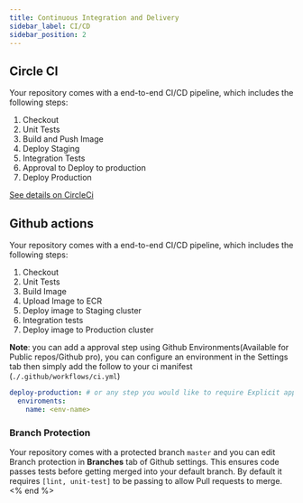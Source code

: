```yaml
---
title: Continuous Integration and Delivery
sidebar_label: CI/CD
sidebar_position: 2
---
```


## Circle CI
Your repository comes with a end-to-end CI/CD pipeline, which includes the following steps:
1. Checkout
2. Unit Tests
3. Build and Push Image
4. Deploy Staging
5. Integration Tests
6. Approval to Deploy to production
7. Deploy Production


[See details on CircleCi][circleci-details]

## Github actions
Your repository comes with a end-to-end CI/CD pipeline, which includes the following steps:
1. Checkout
2. Unit Tests
3. Build Image
4. Upload Image to ECR
4. Deploy image to Staging cluster
5. Integration tests
6. Deploy image to Production cluster

**Note**: you can add a approval step using Github Environments(Available for Public repos/Github pro), you can configure an environment in the Settings tab then simply add the follow to your ci manifest (`./.github/workflows/ci.yml`)
```yml
deploy-production: # or any step you would like to require Explicit approval
  enviroments:
    name: <env-name>
```
### Branch Protection
Your repository comes with a protected branch `master` and you can edit Branch protection in **Branches** tab of Github settings. This ensures code passes tests before getting merged into your default branch.
By default it requires `[lint, unit-test]` to be passing to allow Pull requests to merge.
<% end %>

[circleci-details]: https://github.com/commitdev/zero-backend-node/tree/main/templates/.circleci/README.md
[github-actions]: https://github.com/commitdev/zero-backend-node/tree/main/templates/.github/workflows/ci.yml